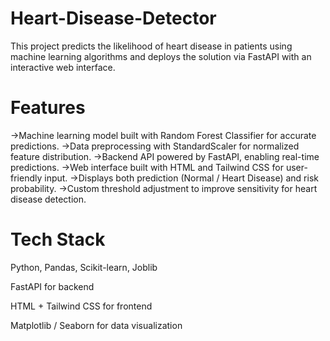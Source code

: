 # Heart-Disease-Detector
This project predicts the likelihood of heart disease in patients using machine learning algorithms and deploys the solution via FastAPI with an interactive web interface.

# Features
->Machine learning model built with Random Forest Classifier for accurate predictions.
->Data preprocessing with StandardScaler for normalized feature distribution.
->Backend API powered by FastAPI, enabling real-time predictions.
->Web interface built with HTML and Tailwind CSS for user-friendly input.
->Displays both prediction (Normal / Heart Disease) and risk probability.
->Custom threshold adjustment to improve sensitivity for heart disease detection.

# Tech Stack
Python, Pandas, Scikit-learn, Joblib

FastAPI for backend

HTML + Tailwind CSS for frontend

Matplotlib / Seaborn for data visualization


